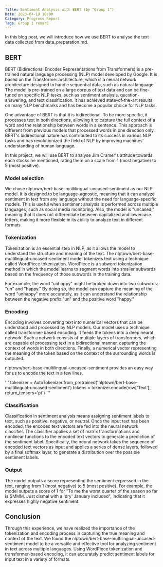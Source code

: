 ```yaml
---
Title: Sentiment Analysis with BERT (by "Group 1")
Date: 2023-04-19 10:00
Category: Progress Report
Tags: Group 1 remarC
---
```


In this blog post, we will introduce how we use BERT to analyse the text data collected from data_preparation.md.

## BERT
BERT (Bidirectional Encoder Representations from Transformers) is a pre-trained natural language processing (NLP) model developed by Google. It is based on the Transformer architecture, which is a neural network architecture designed to handle sequential data, such as natural language. The model is pre-trained on a large corpus of text data and can be fine-tuned on specific NLP tasks, such as sentiment analysis, question-answering, and text classification. It has achieved state-of-the-art results on many NLP benchmarks and has become a popular choice for NLP tasks.

One advantage of BERT is that it is bidirectional. To be more specific, it processes text in both directions, allowing it to capture the full context of a word and the relationship between words in a sentence. This approach is different from previous models that processed words in one direction only. BERT's bidirectional nature has contributed to its success in various NLP tasks and has revolutionized the field of NLP by improving machines' understanding of human language.

In this project, we will use BERT to analyse Jim Cramer's attitude towards each stocks he mentioned, rating them on a scale from 1 (most negative) to 5 (most positive).

### Model selection
We chose nlptown/bert-base-multilingual-uncased-sentiment as our NLP model. It is designed to be language-agnostic, meaning that it can analyze sentiment in text from any language without the need for language-specific models. This is useful when sentiment analysis is performed across multiple languages, such as social media monitoring. Also, the model is "uncased," meaning that it does not differentiate between capitalized and lowercase letters, making it more flexible in its ability to analyze text in different formats.

### Tokenization
Tokenization is an essential step in NLP, as it allows the model to understand the structure and meaning of the text. The nlptown/bert-base-multilingual-uncased-sentiment model tokenizes text using a technique called WordPiece tokenization. WordPiece is a subword tokenization method in which the model learns to segment words into smaller subwords based on the frequency of those subwords in the training data.

For example, the word "unhappy" might be broken down into two subwords: "un" and "happy." By doing so, the model can capture the meaning of the word "unhappy" more accurately, as it can understand the relationship between the negative prefix "un" and the positive word "happy."

### Encoding
Encoding involves converting text into numerical vectors that can be understood and processed by NLP models. Our model uses a technique called transformer-based encoding. It feeds the tokens into a deep neural network. Such a network consists of multiple layers of transformers, which are capable of processing text in a bidirectional manner, capturing the context of words in both directions. Finally, a numerical vector representing the meaning of the token based on the context of the surrounding words is outputed.

nlptown/bert-base-multilingual-uncased-sentiment provides an easy way for us to encode the text in a few lines.

'''
tokenizer = AutoTokenizer.from_pretrained('nlptown/bert-base-multilingual-uncased-sentiment')
tokens = tokenizer.encode(row['Text'], return_tensors='pt')
'''

### Classification
Classification in sentiment analysis means assigning sentiment labels to text, such as positive, negative, or neutral. Once the input text has been encoded, the encoded text vectors are fed into the neural network classifier. The classifier applies a set of matrix transformations and nonlinear functions to the encoded text vectors to generate a prediction of the sentiment label. Specifically, the neural network takes the sequence of encoded text vectors as input and applies a series of dense layers, followed by a final softmax layer, to generate a distribution over the possible sentiment labels.

### Output
The model outputs a score representing the sentiment expressed in the text, ranging from 1 (most negative) to 5 (most positive). For example, the model outputs a score of 1 for "To me the worst quarter of the season so far is $MMM. Just dismal with a 'dry' January included", indicating that it expresses highly negative sentiment.

## Conclusion
Through this experience, we have realized the importance of the tokenization and encoding process in capturing the true meaning and context of the text. We found the nlptown/bert-base-multilingual-uncased-sentiment model to be a versatile and effective tool for analyzing sentiment in text across multiple languages. Using WordPiece tokenization and transformer-based encoding, it can accurately predict sentiment labels for input text in a variety of formats.